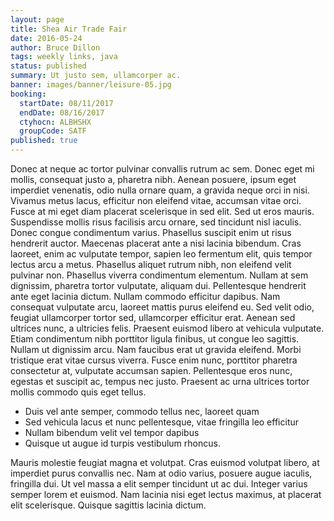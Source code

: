 ```yaml
---
layout: page
title: Shea Air Trade Fair
date: 2016-05-24
author: Bruce Dillon
tags: weekly links, java
status: published
summary: Ut justo sem, ullamcorper ac.
banner: images/banner/leisure-05.jpg
booking:
  startDate: 08/11/2017
  endDate: 08/16/2017
  ctyhocn: ALBHSHX
  groupCode: SATF
published: true
---
```

Donec at neque ac tortor pulvinar convallis rutrum ac sem. Donec eget mi mollis, consequat justo a, pharetra nibh. Aenean posuere, ipsum eget imperdiet venenatis, odio nulla ornare quam, a gravida neque orci in nisi. Vivamus metus lacus, efficitur non eleifend vitae, accumsan vitae orci. Fusce at mi eget diam placerat scelerisque in sed elit. Sed ut eros mauris. Suspendisse mollis risus facilisis arcu ornare, sed tincidunt nisl iaculis. Donec congue condimentum varius. Phasellus suscipit enim ut risus hendrerit auctor. Maecenas placerat ante a nisi lacinia bibendum. Cras laoreet, enim ac vulputate tempor, sapien leo fermentum elit, quis tempor lectus arcu a metus.
Phasellus aliquet rutrum nibh, non eleifend velit pulvinar non. Phasellus viverra condimentum elementum. Nullam at sem dignissim, pharetra tortor vulputate, aliquam dui. Pellentesque hendrerit ante eget lacinia dictum. Nullam commodo efficitur dapibus. Nam consequat vulputate arcu, laoreet mattis purus eleifend eu. Sed velit odio, feugiat ullamcorper tortor sed, ullamcorper efficitur erat. Aenean sed ultrices nunc, a ultricies felis. Praesent euismod libero at vehicula vulputate. Etiam condimentum nibh porttitor ligula finibus, ut congue leo sagittis. Nullam ut dignissim arcu. Nam faucibus erat ut gravida eleifend. Morbi tristique erat vitae cursus viverra. Fusce enim nunc, porttitor pharetra consectetur at, vulputate accumsan sapien. Pellentesque eros nunc, egestas et suscipit ac, tempus nec justo. Praesent ac urna ultrices tortor mollis commodo quis eget tellus.

* Duis vel ante semper, commodo tellus nec, laoreet quam
* Sed vehicula lacus et nunc pellentesque, vitae fringilla leo efficitur
* Nullam bibendum velit vel tempor dapibus
* Quisque ut augue id turpis vestibulum rhoncus.

Mauris molestie feugiat magna et volutpat. Cras euismod volutpat libero, at imperdiet purus convallis nec. Nam at odio varius, posuere augue iaculis, fringilla dui. Ut vel massa a elit semper tincidunt ut ac dui. Integer varius semper lorem et euismod. Nam lacinia nisi eget lectus maximus, at placerat elit scelerisque. Quisque sagittis lacinia dictum.
